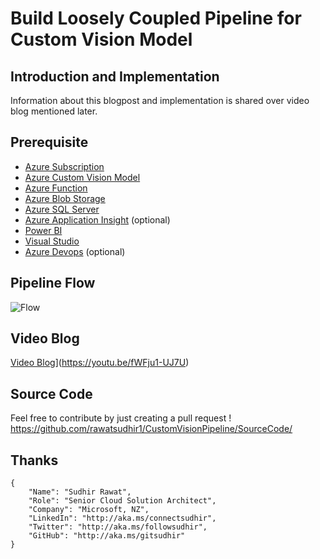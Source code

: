 # Build Loosely Coupled Pipeline for Custom Vision Model

## Introduction and Implementation

Information about this blogpost and implementation is shared over video blog mentioned later.

## Prerequisite
 
 * [Azure Subscription](https://azure.microsoft.com/en-us/free/)
 * [Azure Custom Vision Model](https://docs.microsoft.com/en-us/azure/cognitive-services/custom-vision-service/) 
 * [Azure Function](https://docs.microsoft.com/en-us/azure/azure-functions/) 
 * [Azure Blob Storage](https://docs.microsoft.com/en-us/azure/storage/blobs/storage-blobs-introduction)
 * [Azure SQL Server](https://docs.microsoft.com/en-us/azure/azure-sql/)
 * [Azure Application Insight](https://docs.microsoft.com/en-us/azure/azure-monitor/app/app-insights-overview) (optional)
 * [Power BI](https://powerbi.microsoft.com/en-us/)
 * [Visual Studio](https://docs.microsoft.com/en-us/azure/azure-functions/functions-develop-vs)
 * [Azure Devops](https://azure.microsoft.com/en-us/services/devops/) (optional) 

## Pipeline Flow

![Flow](./Images/Arch.gif)

## Video Blog 
[Video Blog](https://i9.ytimg.com/vi_webp/fWFju1-UJ7U/mqdefault.webp?time=1614817800000&sqp=CIjUgIIG&rs=AOn4CLCDVAtL8kevXVkMPANQa9APyi9PBQ)](https://youtu.be/fWFju1-UJ7U)


## Source Code
Feel free to contribute by just creating a pull request !
https://github.com/rawatsudhir1/CustomVisionPipeline/SourceCode/

## Thanks
```
{
	"Name": "Sudhir Rawat",
	"Role": "Senior Cloud Solution Architect",
	"Company": "Microsoft, NZ",
	"LinkedIn": "http://aka.ms/connectsudhir",
	"Twitter": "http://aka.ms/followsudhir",
	"GitHub": "http://aka.ms/gitsudhir"
}
```
